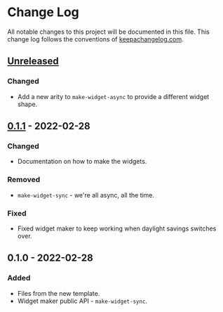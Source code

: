 # Change Log
All notable changes to this project will be documented in this file. This change log follows the conventions of [keepachangelog.com](http://keepachangelog.com/).

## [Unreleased]
### Changed
- Add a new arity to `make-widget-async` to provide a different widget shape.

## [0.1.1] - 2022-02-28
### Changed
- Documentation on how to make the widgets.

### Removed
- `make-widget-sync` - we're all async, all the time.

### Fixed
- Fixed widget maker to keep working when daylight savings switches over.

## 0.1.0 - 2022-02-28
### Added
- Files from the new template.
- Widget maker public API - `make-widget-sync`.

[Unreleased]: https://github.com/your-name/github-client/compare/0.1.1...HEAD
[0.1.1]: https://github.com/your-name/github-client/compare/0.1.0...0.1.1

